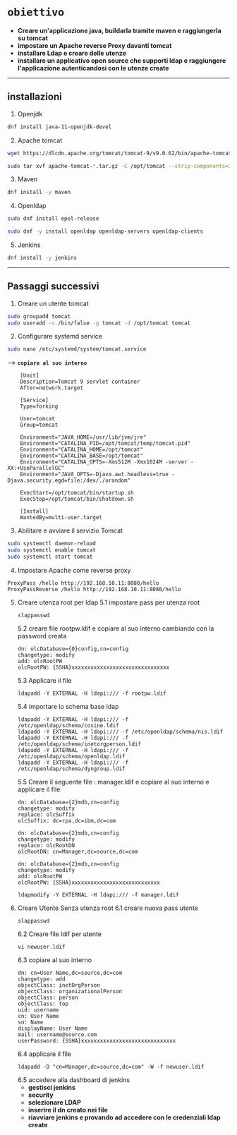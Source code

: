# `obiettivo`
- **Creare un'applicazione java, buildarla tramite maven e raggiungerla su tomcat**
- **impostare un Apache reverse Proxy davanti tomcat**
- **installare Ldap e creare delle utenze**
- **installare un applicativo open source che supporti ldap e raggiungere l'applicazione autenticandosi con le utenze create**

---
## installazioni
1. Openjdk
```bash
dnf install java-11-openjdk-devel
```
2. Apache tomcat
```bash
wget https://dlcdn.apache.org/tomcat/tomcat-9/v9.0.62/bin/apache-tomcat-9.0.62.
```
```bash
sudo tar xvf apache-tomcat-*.tar.gz -C /opt/tomcat --strip-components=1
```
3. Maven
```bash
dnf install -y maven
```
4. Openldap
```bash
sudo dnf install epel-release
```
```bash
sudo dnf -y install openldap openldap-servers openldap-clients
```
5. Jenkins
```bash
dnf install -y jenkins
```
---
## Passaggi successivi
1. Creare un utente tomcat
```bash
sudo groupadd tomcat
sudo useradd -s /bin/false -g tomcat -d /opt/tomcat tomcat
```
2. Configurare systemd service
```bash
sudo nano /etc/systemd/system/tomcat.service
```
-->  **`copiare al suo interno`**
```
    [Unit]
    Description=Tomcat 9 servlet container
    After=network.target

    [Service]
    Type=forking

    User=tomcat
    Group=tomcat

    Environment="JAVA_HOME=/usr/lib/jvm/jre"
    Environment="CATALINA_PID=/opt/tomcat/temp/tomcat.pid"
    Environment="CATALINA_HOME=/opt/tomcat"
    Environment="CATALINA_BASE=/opt/tomcat"
    Environment="CATALINA_OPTS=-Xms512M -Xmx1024M -server -XX:+UseParallelGC"
    Environment="JAVA_OPTS=-Djava.awt.headless=true -Djava.security.egd=file:/dev/./urandom"
    
    ExecStart=/opt/tomcat/bin/startup.sh
    ExecStop=/opt/tomcat/bin/shutdown.sh

    [Install]
    WantedBy=multi-user.target
```
3. Abilitare e avviare il servizio Tomcat
```bash
sudo systemctl daemon-reload
sudo systemctl enable tomcat
sudo systemctl start tomcat
```
4. Impostare Apache come reverse proxy
```
ProxyPass /hello http://192.168.10.11:8080/hello
ProxyPassReverse /hello http://192.168.10.11:8080/hello
```
5. Creare utenza root per ldap
   5.1 impostare pass per utenza root
   ```
   slappasswd
   ```
   5.2 creare file rootpw.ldif e copiare al suo interno cambiando con la password creata
   ```
   dn: olcDatabase={0}config,cn=config
   changetype: modify
   add: olcRootPW
   olcRootPW: {SSHA}xxxxxxxxxxxxxxxxxxxxxxxxxxxxxxx
   ```
   5.3 Applicare il file
   ```
   ldapadd -Y EXTERNAL -H ldapi:/// -f rootpw.ldif
   ```
   5.4 importare lo schema base ldap
   ```
   ldapadd -Y EXTERNAL -H ldapi:/// -f /etc/openldap/schema/cosine.ldif
   ldapadd -Y EXTERNAL -H ldapi:/// -f /etc/openldap/schema/nis.ldif
   ldapadd -Y EXTERNAL -H ldapi:/// -f /etc/openldap/schema/inetorgperson.ldif
   ldapadd -Y EXTERNAL -H ldapi:/// -f /etc/openldap/schema/openldap.ldif
   ldapadd -Y EXTERNAL -H ldapi:/// -f /etc/openldap/schema/dyngroup.ldif
   ```
   5.5 Creare il seguente file : manager.ldif e copiare al suo interno e applicare il file
   ```
   dn: olcDatabase={2}mdb,cn=config
   changetype: modify
   replace: olcSuffix
   olcSuffix: dc=rpa,dc=ibm,dc=com

   dn: olcDatabase={2}mdb,cn=config
   changetype: modify
   replace: olcRootDN
   olcRootDN: cn=Manager,dc=source,dc=com

   dn: olcDatabase={2}mdb,cn=config
   changetype: modify
   add: olcRootPW
   olcRootPW: {SSHA}xxxxxxxxxxxxxxxxxxxxxxxxxxxx
   ```
   ```
   ldapmodify -Y EXTERNAL -H ldapi:/// -f manager.ldif
   ```
6. Creare Utente Senza utenza root
   6.1 creare nuova pass utente
   ```
   slappasswd
   ```
   6.2 Creare file ldif per utente
   ```
   vi newuser.ldif
   ```
   6.3 copiare al suo interno
   ```
   dn: cn=User Name,dc=source,dc=com
   changetype: add
   objectClass: inetOrgPerson
   objectClass: organizationalPerson
   objectClass: person
   objectClass: top
   uid: username
   cn: User Name
   sn: Name
   displayName: User Name
   mail: username@source.com
   userPassword: {SSHA}xxxxxxxxxxxxxxxxxxxxxxxxxxxxxx
   ```
   6.4 applicare il file
   ```
   ldapadd -D "cn=Manager,dc=source,dc=com" -W -f newuser.ldif
   ```
   6.5 accedere alla dashboard di jenkins
   - **gestisci jenkins**
   - **security**
   - **selezionare LDAP**
   - **inserire il dn creato nei file**
   - **riavviare jenkins e provando ad accedere con le credenziali ldap create** 





     


   


























   
